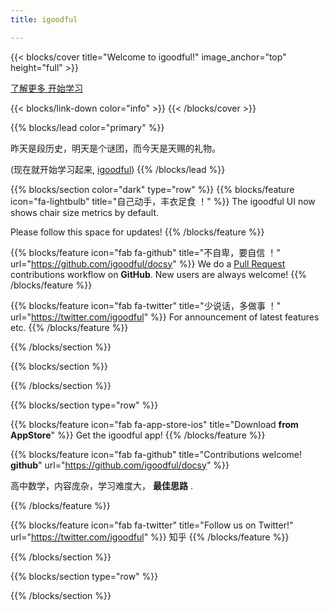 ```yaml
---
title: igoodful

---
```


{{< blocks/cover title="Welcome to igoodful!" image_anchor="top" height="full" >}}

<a class="btn btn-lg btn-primary me-3 mb-4 rounded" href="/about/">
  了解更多
</a>
<a class="btn btn-lg btn-danger me-3 mb-4 rounded"  href="/maths/">
  开始学习
</a>

{{< blocks/link-down color="info" >}}
{{< /blocks/cover >}}


{{% blocks/lead color="primary" %}}

昨天是段历史，明天是个谜团，而今天是天赐的礼物。

(现在就开始学习起来,  [igoodful](https://www.igoodful.com/))
{{% /blocks/lead %}}


{{% blocks/section color="dark" type="row" %}}
{{% blocks/feature icon="fa-lightbulb" title="自己动手，丰衣足食 ！" %}}
The igoodful UI now shows chair size metrics by default.

Please follow this space for updates!
{{% /blocks/feature %}}


{{% blocks/feature icon="fab fa-github" title="不自卑，要自信 ！" url="https://github.com/igoodful/docsy" %}}
We do a [Pull Request](https://github.com/igoodful/docsy) contributions workflow on **GitHub**. New users are always welcome!
{{% /blocks/feature %}}


{{% blocks/feature icon="fab fa-twitter" title="少说话，多做事 ！" url="https://twitter.com/igoodful" %}}
For announcement of latest features etc.
{{% /blocks/feature %}}


{{% /blocks/section %}}


{{% blocks/section %}}


{{% /blocks/section %}}


{{% blocks/section type="row" %}}

{{% blocks/feature icon="fab fa-app-store-ios" title="Download **from AppStore**" %}}
Get the igoodful app!
{{% /blocks/feature %}}

{{% blocks/feature icon="fab fa-github" title="Contributions welcome! **github**"
    url="https://github.com/igoodful/docsy" %}}

高中数学，内容庞杂，学习难度大， **最佳思路** .

{{% /blocks/feature %}}

{{% blocks/feature icon="fab fa-twitter" title="Follow us on Twitter!"
    url="https://twitter.com/igoodful" %}}
知乎
{{% /blocks/feature %}}

{{% /blocks/section %}}



{{% blocks/section type="row" %}}


{{% /blocks/section %}}

